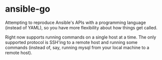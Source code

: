 # ansible-go

Attempting to reproduce Ansible's APIs with a programming language (instead of
YAML), so you have more flexibility about how things get called.

Right now supports running commands on a single host at a time. The only
supported protocol is SSH'ing to a remote host and running some commands
(instead of, say, running mysql from your local machine to a remote host).
